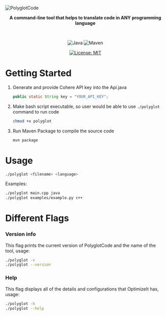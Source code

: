 ![PolyglotCode](https://github.com/user-attachments/assets/5e39ddae-ebbf-474e-b5fc-e118604b2783)
<div align="center">

**A command-line tool that helps to translate code in ANY programming language**

<br>

![Java](https://img.shields.io/badge/Java-ED8B00?style=for-the-badge&logo=java&logoColor=blue)
![Maven](https://img.shields.io/badge/apache_maven-C71A36?style=for-the-badge&logo=apachemaven&logoColor=black)

[![License: MIT](https://img.shields.io/badge/License-MIT-blue.svg)](https://opensource.org/licenses/MIT)

</div>

# Getting Started

1. Generate and provide Cohere API key into the Api.java
   ```java
   public static String key = "YOUR_API_KEY";
   ```

2. Make bash script executable, so user would be able to use `./polyglot` command to run code
   ```bash
   chmod +x polyglot
   ```

4. Run Maven Package to compile the source code
   ```bash
   mvn package
   ```

# Usage

```bash
./polyglot <filename> <language>
```

Examples:

```bash
./polyglot main.cpp java
./polyglot examples/example.py c++
```

# Different Flags

### Version info

This flag prints the current version of PolyglotCode and the name of the tool, usage:

```bash
./polyglot -v
./polyglot --version
```

### Help

This flag displays all of the details and configurations that OptimizeIt has, usage:

```bash
./polyglot -h
./polyglot --help
```


